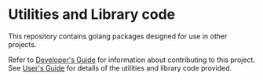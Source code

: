 # Utilities and Library code

This repository contains golang packages designed for use in other projects.

Refer to [Developer's Guide](docs/dev-guide.md) for information about contributing to this project.
See [User's Guide](docs/user-guide.md) for details of the utilities and library code provided.

